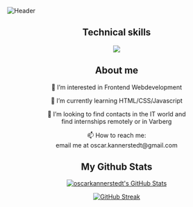 ![Header](./github-background.png)

<h2 align="center">Technical skills </h2>
<p align="center">
  <a href="https://skillicons.dev">
    <img src="https://skillicons.dev/icons?i=github,vscode,postman,html,css,sass,js,ts,nodejs,react&theme=dark" />
  </a>
</p>

<h2 align="center">About me</h2>
<p align="center"> 👀 I’m interested in Frontend Webdevelopment</p>
<p align="center">🌱 I’m currently learning HTML/CSS/Javascript</p>
<p align="center">👯 I’m looking to find contacts in the IT world and <br> find internships remotely or in Varberg</p>
<p align="center">📫 How to reach me: <br> email me at oscar.kannerstedt@gmail.com</p>

<h2 align="center">My Github Stats</h2>
<div align="center">
<a href="https://awesome-github-stats.azurewebsites.net/index.html??cardType=level&theme=highcontrast&preferLogin=false"><img alt="oscarkannerstedt's GitHub Stats" src="https://awesome-github-stats.azurewebsites.net/user-stats/oscarkannerstedt?cardType=level&theme=highcontrast&preferLogin=false"/></a>

<a href="https://git.io/streak-stats"><img src="https://github-readme-streak-stats.herokuapp.com?user=oscarkannerstedt&theme=highcontrast" alt="GitHub Streak" /></a>
</div>

<!--
**oscarkannerstedt/oscarkannerstedt** is a ✨ _special_ ✨ repository because its `README.md` (this file) appears on your GitHub profile.

![Anurag's GitHub stats](https://github-readme-stats.vercel.app/api?username=anuraghazra&show_icons=true&theme=radical)
<a href="https://git.io/streak-stats"><img src="https://github-readme-streak-stats.herokuapp.com?user=oscarkannerstedt&theme=shadow-red&hide_border=true&border_radius=10.2" alt="GitHub Streak" /></a>

![Top Langs](https://github-readme-stats.vercel.app/api/top-langs/?username=anuraghazra&layout=compact)

Here are some ideas to get you started:
- 👋 Hi, I’m @oscarkannerstedt
- 👀 I’m interested in Frontend Webdevelopment
- 🌱 I’m currently learning HTML/CSS/Javascript
- 👯 I’m looking to find contacts in the IT world and find internships remotely or in Varberg
- 📫 How to reach me: email me at oscar.kannerstedt@gmail.com
-->
